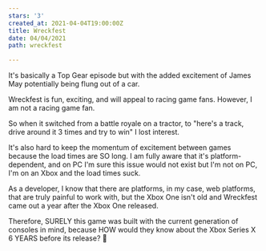 ```yaml
---
stars: '3'
created_at: 2021-04-04T19:00:00Z
title: Wreckfest
date: 04/04/2021
path: wreckfest

---
```

It's basically a Top Gear episode but with the added excitement of James May potentially being flung out of a car.

Wreckfest is fun, exciting, and will appeal to racing game fans. However, I am not a racing game fan.

So when it switched from a battle royale on a tractor, to "here's a track, drive around it 3 times and try to win" I lost interest.

It's also hard to keep the momentum of excitement between games because the load times are SO long. I am fully aware that it's platform-dependent, and on PC I'm sure this issue would not exist but I'm not on PC, I'm on an Xbox and the load times suck.

As a developer, I know that there are platforms, in my case, web platforms, that are truly painful to work with, but the Xbox One isn't old and Wreckfest came out a year after the Xbox One released.

Therefore, SURELY this game was built with the current generation of consoles in mind, because HOW would they know about the Xbox Series X 6 YEARS before its release? 🤔